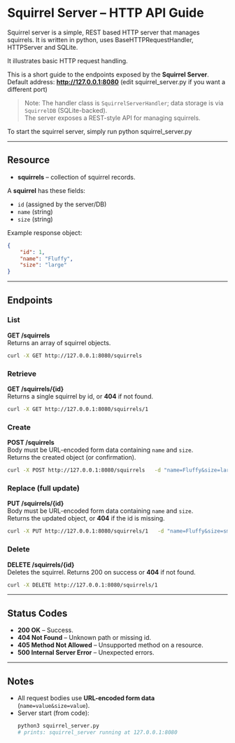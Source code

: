 # Squirrel Server – HTTP API Guide

Squirrel server is a simple, REST based HTTP server that manages squirrels. It is written
in python, uses BaseHTTPRequestHandler, HTTPServer and SQLite.

It illustrates basic HTTP request handling.

This is a short guide to the endpoints exposed by the **Squirrel Server**.  
Default address: **http://127.0.0.1:8080** (edit squirrel_server.py if you want a different port)

> Note: The handler class is `SquirrelServerHandler`; data storage is via `SquirrelDB` (SQLite-backed).  
> The server exposes a REST-style API for managing squirrels.

To start the squirrel server, simply run python squirrel_server.py

---

## Resource

-   **squirrels** – collection of squirrel records.

A **squirrel** has these fields:

-   `id` (assigned by the server/DB)
-   `name` (string)
-   `size` (string)

Example response object:

```json
{
    "id": 1,
    "name": "Fluffy",
    "size": "large"
}
```

---

## Endpoints

### List

**GET /squirrels**  
Returns an array of squirrel objects.

```bash
curl -X GET http://127.0.0.1:8080/squirrels
```

### Retrieve

**GET /squirrels/{id}**  
Returns a single squirrel by id, or **404** if not found.

```bash
curl -X GET http://127.0.0.1:8080/squirrels/1
```

### Create

**POST /squirrels**  
Body must be URL-encoded form data containing `name` and `size`.  
Returns the created object (or confirmation).

```bash
curl -X POST http://127.0.0.1:8080/squirrels   -d "name=Fluffy&size=large"
```

### Replace (full update)

**PUT /squirrels/{id}**  
Body must be URL-encoded form data containing `name` and `size`.  
Returns the updated object, or **404** if the id is missing.

```bash
curl -X PUT http://127.0.0.1:8080/squirrels/1   -d "name=Fluffy&size=small"
```

### Delete

**DELETE /squirrels/{id}**  
Deletes the squirrel. Returns 200 on success or **404** if not found.

```bash
curl -X DELETE http://127.0.0.1:8080/squirrels/1
```

---

## Status Codes

-   **200 OK** – Success.
-   **404 Not Found** – Unknown path or missing id.
-   **405 Method Not Allowed** – Unsupported method on a resource.
-   **500 Internal Server Error** – Unexpected errors.

---

## Notes

-   All request bodies use **URL-encoded form data** (`name=value&size=value`).
-   Server start (from code):
    ```bash
    python3 squirrel_server.py
    # prints: squirrel_server running at 127.0.0.1:8080
    ```
